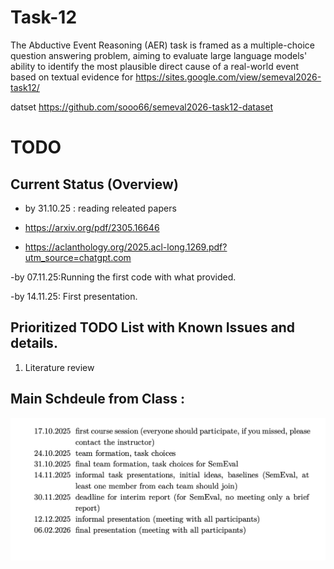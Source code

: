 # Task-12

The Abductive Event Reasoning (AER) task is framed as a multiple-choice question answering problem, aiming to evaluate large language models' ability to identify the most plausible direct cause of a real-world event based on textual evidence
for https://sites.google.com/view/semeval2026-task12/

datset https://github.com/sooo66/semeval2026-task12-dataset

#  TODO 




## Current Status (Overview)

- by 31.10.25 : reading releated papers 

- https://arxiv.org/pdf/2305.16646

- https://aclanthology.org/2025.acl-long.1269.pdf?utm_source=chatgpt.com

-by 07.11.25:Running the first code with what provided.

-by 14.11.25: First presentation.


## Prioritized TODO List with Known Issues and details.

1. Literature review
   
   
 
## Main Schdeule from Class :
![schedule]( https://github.com/ayperiKhudaybergenova/Task-12/blob/main/Main%20Schedule.png)
        
